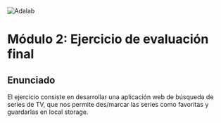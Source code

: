 ![Adalab](https://beta.adalab.es/resources/images/adalab-logo-155x61-bg-white.png)

# Módulo 2: Ejercicio de evaluación final

## Enunciado
El ejercicio consiste en desarrollar una aplicación web de búsqueda de series de TV, que nos permite
des/marcar las series como favoritas y guardarlas en local storage.

